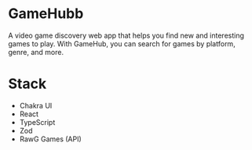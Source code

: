 # GameHubb

A video game discovery web app that helps you find new and interesting games to play. With GameHub, you can search for games by platform, genre, and more.

# Stack

 - Chakra UI 
 - React
 - TypeScript
 - Zod
 - RawG Games (API)
